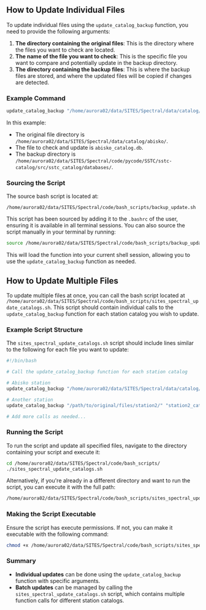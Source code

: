 ## How to Update Individual Files

To update individual files using the `update_catalog_backup` function, you need to provide the following arguments:

1. **The directory containing the original files**: This is the directory where the files you want to check are located.
2. **The name of the file you want to check**: This is the specific file you want to compare and potentially update in the backup directory.
3. **The directory containing the backup files**: This is where the backup files are stored, and where the updated files will be copied if changes are detected.

### Example Command

```bash
update_catalog_backup "/home/aurora02/data/SITES/Spectral/data/catalog/abisko/" "abisko_catalog.db" "/home/aurora02/data/SITES/Spectral/code/pycode/SSTC/sstc-catalog/src/sstc_catalog/databases/"
```

In this example:
- The original file directory is `/home/aurora02/data/SITES/Spectral/data/catalog/abisko/`.
- The file to check and update is `abisko_catalog.db`.
- The backup directory is `/home/aurora02/data/SITES/Spectral/code/pycode/SSTC/sstc-catalog/src/sstc_catalog/databases/`.

### Sourcing the Script

The source bash script is located at:

`/home/aurora02/data/SITES/Spectral/code/bash_scripts/backup_update.sh`

This script has been sourced by adding it to the `.bashrc` of the user, ensuring it is available in all terminal sessions. You can also source the script manually in your terminal by running:

```bash
source /home/aurora02/data/SITES/Spectral/code/bash_scripts/backup_update.sh
```

This will load the function into your current shell session, allowing you to use the `update_catalog_backup` function as needed.

## How to Update Multiple Files

To update multiple files at once, you can call the bash script located at `/home/aurora02/data/SITES/Spectral/code/bash_scripts/sites_spectral_update_catalogs.sh`. This script should contain individual calls to the `update_catalog_backup` function for each station catalog you wish to update.

### Example Script Structure

The `sites_spectral_update_catalogs.sh` script should include lines similar to the following for each file you want to update:

```bash
#!/bin/bash

# Call the update_catalog_backup function for each station catalog

# Abisko station
update_catalog_backup "/home/aurora02/data/SITES/Spectral/data/catalog/abisko/" "abisko_catalog.db" "/home/aurora02/data/SITES/Spectral/code/pycode/SSTC/sstc-catalog/src/sstc_catalog/databases/"

# Another station
update_catalog_backup "/path/to/original/files/station2/" "station2_catalog.db" "/path/to/backup/files/"

# Add more calls as needed...
```

### Running the Script

To run the script and update all specified files, navigate to the directory containing your script and execute it:

```bash
cd /home/aurora02/data/SITES/Spectral/code/bash_scripts/
./sites_spectral_update_catalogs.sh
```

Alternatively, if you're already in a different directory and want to run the script, you can execute it with the full path:

```bash
/home/aurora02/data/SITES/Spectral/code/bash_scripts/sites_spectral_update_catalogs.sh
```

### Making the Script Executable

Ensure the script has execute permissions. If not, you can make it executable with the following command:

```bash
chmod +x /home/aurora02/data/SITES/Spectral/code/bash_scripts/sites_spectral_update_catalogs.sh
```

### Summary

- **Individual updates** can be done using the `update_catalog_backup` function with specific arguments.
- **Batch updates** can be managed by calling the `sites_spectral_update_catalogs.sh` script, which contains multiple function calls for different station catalogs.